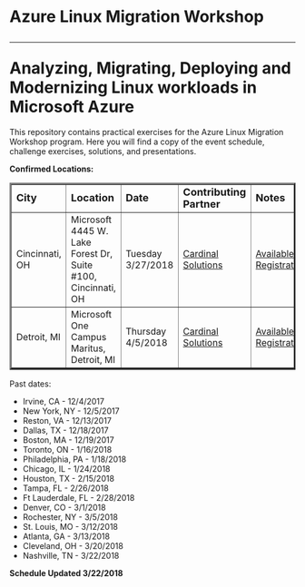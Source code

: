 # Azure Linux Migration Workshop<hr>Analyzing, Migrating, Deploying and Modernizing Linux workloads in Microsoft Azure

This repository contains practical exercises for the Azure Linux Migration Workshop program. Here you will find a copy of the event schedule, challenge exercises, solutions, and presentations.

<strong>Confirmed Locations:</strong>

<table border="3" cellpadding="3" cellspacing="3">
  <tr>
    <td><strong><font size="+1">City</font></strong></td>
    <td><strong><font size="+1">Location</font></strong></td>
    <td><strong><font size="+1">Date</strong></font></td>
    <td><strong><font size="+1">Contributing Partner</font></strong></td>
    <td><strong><font size="+1">Notes</font></strong></td>
    <td><strong><font size="+1">Will Run</font></strong></td>
  </tr>
  <tr>
    <td>Cincinnati, OH</td>
    <td>Microsoft<br>4445 W. Lake Forest Dr, Suite #100, Cincinnati, OH</td>
    <td>Tuesday 3/27/2018</td>
    <td><a href="https://www.cardinalsolutions.com/" target="_blank">Cardinal Solutions</a></td>
    <td><a href="https://www.microsoftevents.com/profile/form/index.cfm?PKformID=0x3213908abcd" target="_blank">Available for Registration!</a></td>
    <td><img src="https://github.com/stuartatmicrosoft/Azure-Linux-Migration-Workshop/blob/master/challenges/images/checkmark-in-box.png"></td>
  </tr>
  <tr>
    <td>Detroit, MI</td>
    <td>Microsoft<br>One Campus Maritus, Detroit, MI</td>
    <td>Thursday 4/5/2018</td>
    <td><a href="https://www.cardinalsolutions.com/" target="_blank">Cardinal Solutions</a></td>
    <td><a href="https://www.microsoftevents.com/profile/form/index.cfm?PKformID=0x3227132abcd" target="_blank">Available for Registration!</a></td>
    <td><img src="https://github.com/stuartatmicrosoft/Azure-Linux-Migration-Workshop/blob/master/challenges/images/checkmark-in-box.png"></td>
  </tr>
</table>

Past dates:

<ul>
<li>Irvine, CA - 12/4/2017
<li>New York, NY - 12/5/2017
<li>Reston, VA - 12/13/2017
<li>Dallas, TX - 12/18/2017
<li>Boston, MA - 12/19/2017
<li>Toronto, ON - 1/16/2018
<li>Philadelphia, PA - 1/18/2018
<li>Chicago, IL - 1/24/2018
<li>Houston, TX - 2/15/2018
<li>Tampa, FL - 2/26/2018
<li>Ft Lauderdale, FL - 2/28/2018
<li>Denver, CO - 3/1/2018
<li>Rochester, NY - 3/5/2018
<li>St. Louis, MO - 3/12/2018
<li>Atlanta, GA - 3/13/2018
<li>Cleveland, OH - 3/20/2018
<li>Nashville, TN - 3/22/2018
</ul>

<strong>Schedule Updated 3/22/2018</strong>

